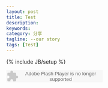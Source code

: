 ```yaml
---
layout: post
title: Test
description: 
keywords: 
category: 分享
tagline: --our story
tags: [Test]
---
```

{% include JB/setup %}

<embed src="http://www.xiami.com/widget/0_1770201852/singlePlayer.swf" type="application/x-shockwave-flash" width="257" height="33" wmode="transparent"></embed>

<script type="text/javascript" src="http://www.xiami.com/widget/player-single?uid=0&sid=1770201852&mode=js"></script>